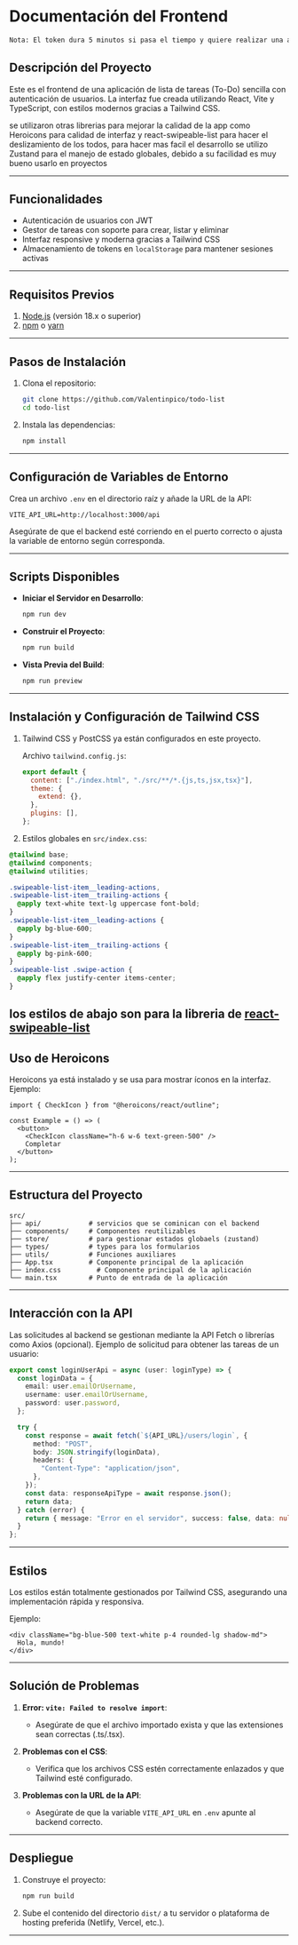 # Documentación del Frontend

```bash
Nota: El token dura 5 minutos si pasa el tiempo y quiere realizar una accion dentro de la cuenta lo sacara para que inice sesion nuevamente
```

## Descripción del Proyecto

Este es el frontend de una aplicación de lista de tareas (To-Do) sencilla con autenticación de usuarios. La interfaz fue creada utilizando React, Vite y TypeScript, con estilos modernos gracias a Tailwind CSS.

se utilizaron otras librerias para mejorar la calidad de la app como Heroicons para calidad de interfaz y react-swipeable-list para hacer el deslizamiento de los todos, para hacer mas facil el desarrollo se utilizo Zustand para el manejo de estado globales, debido a su facilidad es muy bueno usarlo en proyectos

---

## Funcionalidades

- Autenticación de usuarios con JWT
- Gestor de tareas con soporte para crear, listar y eliminar
- Interfaz responsive y moderna gracias a Tailwind CSS
- Almacenamiento de tokens en `localStorage` para mantener sesiones activas

---

## Requisitos Previos

1. [Node.js](https://nodejs.org/) (versión 18.x o superior)
2. [npm](https://www.npmjs.com/) o [yarn](https://yarnpkg.com/)

---

## Pasos de Instalación

1. Clona el repositorio:

   ```bash
   git clone https://github.com/Valentinpico/todo-list
   cd todo-list
   ```

2. Instala las dependencias:

   ```bash
   npm install
   ```

---

## Configuración de Variables de Entorno

Crea un archivo `.env` en el directorio raíz y añade la URL de la API:

```env
VITE_API_URL=http://localhost:3000/api
```

Asegúrate de que el backend esté corriendo en el puerto correcto o ajusta la variable de entorno según corresponda.

---

## Scripts Disponibles

- **Iniciar el Servidor en Desarrollo**:

  ```bash
  npm run dev
  ```

- **Construir el Proyecto**:

  ```bash
  npm run build
  ```

- **Vista Previa del Build**:

  ```bash
  npm run preview
  ```

---

## Instalación y Configuración de Tailwind CSS

1. Tailwind CSS y PostCSS ya están configurados en este proyecto.

   Archivo `tailwind.config.js`:

   ```javascript
   export default {
     content: ["./index.html", "./src/**/*.{js,ts,jsx,tsx}"],
     theme: {
       extend: {},
     },
     plugins: [],
   };
   ```

2. Estilos globales en `src/index.css`:

```css
@tailwind base;
@tailwind components;
@tailwind utilities;

.swipeable-list-item__leading-actions,
.swipeable-list-item__trailing-actions {
  @apply text-white text-lg uppercase font-bold;
}
.swipeable-list-item__leading-actions {
  @apply bg-blue-600;
}
.swipeable-list-item__trailing-actions {
  @apply bg-pink-600;
}
.swipeable-list .swipe-action {
  @apply flex justify-center items-center;
}
```

## los estilos de abajo son para la libreria de [react-swipeable-list](https://www.npmjs.com/package/react-swipeable-list)

## Uso de Heroicons

Heroicons ya está instalado y se usa para mostrar íconos en la interfaz. Ejemplo:

```tsx
import { CheckIcon } from "@heroicons/react/outline";

const Example = () => (
  <button>
    <CheckIcon className="h-6 w-6 text-green-500" />
    Completar
  </button>
);
```

---

## Estructura del Proyecto

```plaintext
src/
├── api/            # servicios que se cominican con el backend
├── components/     # Componentes reutilizables
├── store/          # para gestionar estados globaels (zustand)
├── types/          # types para los formularios
├── utils/          # Funciones auxiliares
├── App.tsx         # Componente principal de la aplicación
├── index.css         # Componente principal de la aplicación
└── main.tsx        # Punto de entrada de la aplicación
```

---

## Interacción con la API

Las solicitudes al backend se gestionan mediante la API Fetch o librerías como Axios (opcional). Ejemplo de solicitud para obtener las tareas de un usuario:

```typescript
export const loginUserApi = async (user: loginType) => {
  const loginData = {
    email: user.emailOrUsername,
    username: user.emailOrUsername,
    password: user.password,
  };

  try {
    const response = await fetch(`${API_URL}/users/login`, {
      method: "POST",
      body: JSON.stringify(loginData),
      headers: {
        "Content-Type": "application/json",
      },
    });
    const data: responseApiType = await response.json();
    return data;
  } catch (error) {
    return { message: "Error en el servidor", success: false, data: null };
  }
};
```

---

## Estilos

Los estilos están totalmente gestionados por Tailwind CSS, asegurando una implementación rápida y responsiva.

Ejemplo:

```tsx
<div className="bg-blue-500 text-white p-4 rounded-lg shadow-md">
  Hola, mundo!
</div>
```

---

## Solución de Problemas

1. **Error: `vite: Failed to resolve import`**:

   - Asegúrate de que el archivo importado exista y que las extensiones sean correctas (.ts/.tsx).

2. **Problemas con el CSS**:

   - Verifica que los archivos CSS estén correctamente enlazados y que Tailwind esté configurado.

3. **Problemas con la URL de la API**:

   - Asegúrate de que la variable `VITE_API_URL` en `.env` apunte al backend correcto.

---

## Despliegue

1. Construye el proyecto:

   ```bash
   npm run build
   ```

2. Sube el contenido del directorio `dist/` a tu servidor o plataforma de hosting preferida (Netlify, Vercel, etc.).

---
